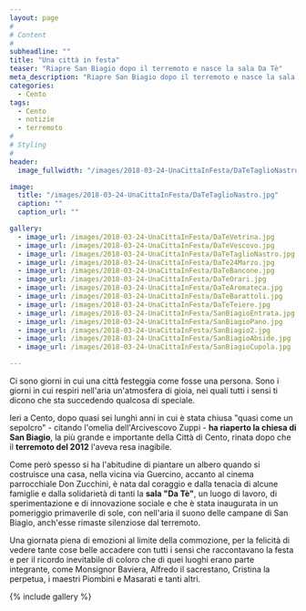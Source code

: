 ```yaml
---
layout: page
#
# Content
#
subheadline: ""
title: "Una città in festa"
teaser: "Riapre San Biagio dopo il terremoto e nasce la sala Da Tè"
meta_description: "Riapre San Biagio dopo il terremoto e nasce la sala Da Tè"
categories: 
  - Cento
tags:
  - Cento
  - notizie
  - terremoto
#
# Styling
#
header:
  image_fullwidth: "/images/2018-03-24-UnaCittaInFesta/DaTeTaglioNastro.jpg"

image:
  title: "/images/2018-03-24-UnaCittaInFesta/DaTeTaglioNastro.jpg"
  caption: ""
  caption_url: ""

gallery:
  - image_url: /images/2018-03-24-UnaCittaInFesta/DaTeVetrina.jpg
  - image_url: /images/2018-03-24-UnaCittaInFesta/DaTeVescovo.jpg
  - image_url: /images/2018-03-24-UnaCittaInFesta/DaTeTaglioNastro.jpg
  - image_url: /images/2018-03-24-UnaCittaInFesta/DaTe24Marzo.jpg
  - image_url: /images/2018-03-24-UnaCittaInFesta/DaTeBancone.jpg
  - image_url: /images/2018-03-24-UnaCittaInFesta/DaTeOrari.jpg
  - image_url: /images/2018-03-24-UnaCittaInFesta/DaTeAromateca.jpg
  - image_url: /images/2018-03-24-UnaCittaInFesta/DaTeBarattoli.jpg
  - image_url: /images/2018-03-24-UnaCittaInFesta/DaTeTeiere.jpg
  - image_url: /images/2018-03-24-UnaCittaInFesta/SanBiagioEntrata.jpg
  - image_url: /images/2018-03-24-UnaCittaInFesta/SanBiagioPano.jpg
  - image_url: /images/2018-03-24-UnaCittaInFesta/SanBiagio2.jpg
  - image_url: /images/2018-03-24-UnaCittaInFesta/SanBiagioAbside.jpg
  - image_url: /images/2018-03-24-UnaCittaInFesta/SanBiagioCupola.jpg

---
```


Ci sono giorni in cui una città festeggia come fosse una persona. Sono i giorni in cui respiri nell'aria un'atmosfera di gioia,
nei quali tutti i sensi ti dicono che sta succedendo qualcosa di speciale.

Ieri a Cento, dopo quasi sei lunghi anni in cui è stata chiusa "quasi come un sepolcro" - citando l'omelia dell'Arcivescovo Zuppi -
**ha riaperto la chiesa di San Biagio**, la più grande e importante della Città di Cento, rinata dopo che il **terremoto del 2012**
l'aveva resa inagibile.

Come però spesso si ha l'abitudine di piantare un albero quando si costruisce una casa, nella vicina via Guercino,
accanto al cinema parrocchiale Don Zucchini, è nata dal coraggio e dalla tenacia di alcune famiglie
e dalla solidarietà di tanti la **sala "Da Tè"**, un luogo di lavoro, di sperimentazione e di innovazione sociale e
che è stata inaugurata in un pomeriggio primaverile di sole, con nell'aria il suono delle campane di San Biagio,
anch'esse rimaste silenziose dal terremoto.

Una giornata piena di emozioni al limite della commozione, per la felicità di vedere tante cose belle accadere
con tutti i sensi che raccontavano la festa e per il ricordo inevitabile di coloro che di quei luoghi erano parte integrante,
come Monsignor Baviera, Alfredo il sacrestano, Cristina la perpetua, i maestri Piombini e Masarati e tanti altri.

{% include gallery %}
